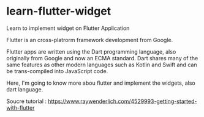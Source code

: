 # learn-flutter-widget
Learn to implement widget on Flutter Application 

Flutter is an cross-platrorm framework development from Google.

Flutter apps are written using the Dart programming language, also originally from Google and now an ECMA standard. Dart shares many of the same features as other modern languages such as Kotlin and Swift and can be trans-compiled into JavaScript code.

Here, I'm going to know more abou flutter and implement the widgets, also dart language.

Soucre tutorial : 
https://www.raywenderlich.com/4529993-getting-started-with-flutter
